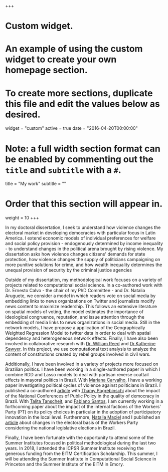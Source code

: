 +++
# Custom widget.
# An example of using the custom widget to create your own homepage section.
# To create more sections, duplicate this file and edit the values below as desired.
widget = "custom"
active = true
date = "2016-04-20T00:00:00"

# Note: a full width section format can be enabled by commenting out the `title` and `subtitle` with a `#`.
title = "My work"
subtitle = ""

# Order that this section will appear in.
weight = 10
+++

In my doctoral dissertation, I seek to understand how violence changes the electoral market in developing democracies with particular focus in Latin America. I extend economic models of individual preferences for welfare and social policy provision - endogenously determined by income inequality - to understand changes in the political arena brought by rising violence. My dissertation asks how violence changes citizens' demands for state protection, how violence changes the supply of politicians campaigning on more punitive solutions for crime, and how wealth inequality determines the unequal provision of security by the criminal justice agencies

Outside of my dissertation, my methodological work focuses on a variety of projects related to
computational social science. In a co-authored work with Dr. Ernesto
Calvo - the chair of my PhD Committee - and Dr. Natalia Aruguete, we consider a model in which readers vote on social media by embedding links to news organizations on Twitter and journalists modify news content to maximize readership. This follows an extensive literature on spatial models of voting, the model estimates the importance of ideological congruence, reputation, and issue attention through the embedding of media links to news organizations in social media. Still in the network models, I have propose a application of the Geographically Weighted Regression Model to twitter data in order to deal with spatial dependency and heterogeneous network effects. Finally, 
I have also been involved in collaborative research with [Dr. William Reed](http://willreed.org/) and [Dr.Katherine Sawyer](https://www.stonybrook.edu/commcms/cas/faculty_and_staff/faculty_affairs/_profiles/sawyer.php). In this project, we use computational text analysis to analyze the content of constitutions created by rebel groups involved in civil wars.

Additionally,  I have been involved in a variety of projects more focused on Brazilian politics. I have been working in a single-authored paper in which I combine RDD and Lasso models to deal with partisan reverse coattail effects in mayoral politics in Brazil. With [Mariana Carvalho](http://www.maricarvalho.com/), I have  a working paper investigating political cycles of violence against politicians in Brazil. I published a co-authored [article](http://www.scielo.br/pdf/dados/v60n1/0011-5258-dados-60-1-0007.pdf) with [Thamy Pogrebinschi](https://thamypogrebinschi.org/) about the impact of the National Conferences of Public Policy in the quality of democracy in Brazil. With [Talita Tanscheit](http://buscatextual.cnpq.br/buscatextual/visualizacv.do?id=K4451567H6), and [Fabiano Santos](http://buscatextual.cnpq.br/buscatextual/visualizacv.do?id=K4782116Z3), I am currently working in a forthcoming paper about the impact of the internal factions of the Workers' Party (PT) on its policy choices in particular in the adoption of participatory innovation in the local level. Furthermore,  [Natalia Maciel](http://buscatextual.cnpq.br/buscatextual/visualizacv.do?id=K4219233E9) and I published an [article](http://www.scielo.br/pdf/op/v23n1/1807-0191-op-23-1-0096.pdf) about changes in the electoral basis of the Workers Party considering the national legislative elections in Brazil. 

Finally, I have been fortunate with the opportunity to attend some of the Summer Institutes focused in political methodological during the last two years. In 2018, I attended the ICPSR Summer Institute receiving the generous funding from the EITM Certification Scholarship. This summer, I will be attending the Summer Institute in Computational Social Science in Princeton and the Summer Institute of the EITM in Emory.